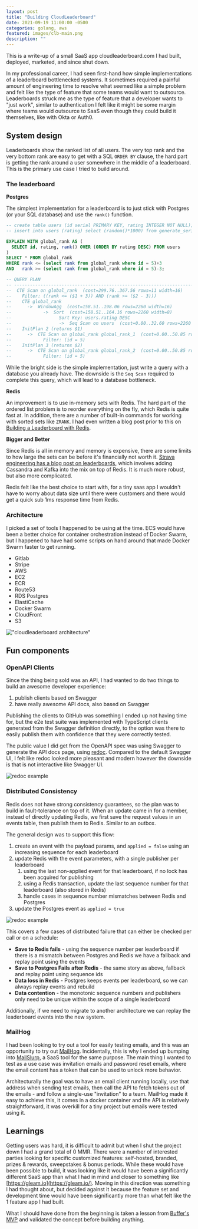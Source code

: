 ```yaml
---
layout: post
title: "Building CloudLeaderboard"
date: 2021-09-19 11:00:00 -0500
categories: golang, aws
featured: images/clb-main.png
description: ""
---
```


This is a write-up of a small SaaS app cloudleaderboard.com I had built, deployed, marketed, and since shut down.

In my professional career, I had seen first-hand how simple implementations of a leaderboard bottlenecked systems. It sometimes required a painful amount of engineering time to resolve what seemed like a simple problem and felt like the type of feature that some teams would want to outsource. Leaderboards struck me as the type of feature that a developer wants to "just work", similar to authentication I felt like it might be some margin where teams would outsource to SaaS even though they could build it themselves, like with Okta or Auth0.

## System design

Leaderboards show the ranked list of all users. The very top rank and the very bottom rank are easy to get with a SQL `ORDER BY` clause, the hard part is getting the rank around a user somewhere in the middle of a leaderboard. This is the primary use case I tried to build around.

### The leaderboard

**Postgres**

The simplest implementation for a leaderboard is to just stick with Postgres (or your SQL database) and use the `rank()` function.

```sql
-- create table users (id serial PRIMARY KEY, rating INTEGER NOT NULL);
-- insert into users (rating) select (random()*1000) from generate_series(1,10);

EXPLAIN WITH global_rank AS (
  SELECT id, rating, rank() OVER (ORDER BY rating DESC) FROM users
)
SELECT * FROM global_rank
WHERE rank <= (select rank from global_rank where id = 5)+3
AND   rank >= (select rank from global_rank where id = 5)-3;

-- QUERY PLAN
-- -----------------------------------------------------------------------------------
--  CTE Scan on global_rank  (cost=299.76..367.56 rows=11 width=16)
--    Filter: ((rank <= ($1 + 3)) AND (rank >= ($2 - 3)))
--    CTE global_rank
--      ->  WindowAgg  (cost=158.51..198.06 rows=2260 width=16)
--            ->  Sort  (cost=158.51..164.16 rows=2260 width=8)
--                  Sort Key: users.rating DESC
--                  ->  Seq Scan on users  (cost=0.00..32.60 rows=2260 width=8)
--    InitPlan 2 (returns $1)
--      ->  CTE Scan on global_rank global_rank_1  (cost=0.00..50.85 rows=11 width=8)
--            Filter: (id = 5)
--    InitPlan 3 (returns $2)
--      ->  CTE Scan on global_rank global_rank_2  (cost=0.00..50.85 rows=11 width=8)
--            Filter: (id = 5)
```

While the bright side is the simple implementation, just write a query with a database you already have. The downside is the `Seq Scan` required to complete this query, which will lead to a database bottleneck.

**Redis**

An improvement is to use in-memory sets with Redis. The hard part of the ordered list problem is to reorder everything on the fly, which Redis is quite fast at. In addition, there are a number of built-in commands for working with sorted sets like `ZRANK`. I had even written a blog post prior to this on [Building a Leaderboard with Redis](https://klotzandrew.com/blog/leaderboard-using-redis).

**Bigger and Better**

Since Redis is all in memory and memory is expensive, there are some limits to how large the sets can be before it's financially not worth it. [Strava engineering has a blog post on leaderboards](https://medium.com/strava-engineering/rebuilding-the-segment-leaderboards-infrastructure-part-1-background-13d8850c2e77), which involves adding Cassandra and Kafka into the mix on top of Redis. It is much more robust, but also more complicated.

Redis felt like the best choice to start with, for a tiny saas app I wouldn't have to worry about data size until there were customers and there would get a quick sub 1ms response time from Redis.

### Architecture

I picked a set of tools I happened to be using at the time. ECS would have been a better choice for container orchestration instead of Docker Swarm, but I happened to have had some scripts on hand around that made Docker Swarm faster to get running.

- Gitlab
- Stripe
- AWS
- EC2
- ECR
- Route53
- RDS Postgres
- ElastiCache
- Docker Swarm
- CloudFront
- S3

!["cloudleaderboard architecture"](./images/clb-arch.png)

## Fun components

### OpenAPI Clients

Since the thing being sold was an API, I had wanted to do two things to build an awesome developer experience:

1. publish clients based on Swagger
2. have really awesome API docs, also based on Swagger

Publishing the clients to GitHub was something I ended up not having time for, but the e2e test suite was implemented with TypeScript clients generated from the Swagger definition directly, to the option was there to easily publish them with confidence that they were correctly tested.

The public value I did get from the OpenAPI spec was using Swagger to generate the API docs page, using [redoc](https://github.com/Redocly/redoc). Compared to the default Swagger UI, I felt like redoc looked more pleasant and modern however the downside is that is not interactive like Swagger UI.

![redoc example](./images/clb-redoc.png)

### Distributed Consistency

Redis does not have strong consistency guarantees, so the plan was to build in fault-tolerance on top of it. When an update came in for a member, instead of directly updating Redis, we first save the request values in an events table, then publish them to Redis. Similar to an outbox.

The general design was to support this flow:

1. create an event with the payload params, and `applied = false` using an increasing sequence for each leaderboard
2. update Redis with the event parameters, with a single publisher per leaderboard
    1. using the last non-applied event for that leaderboard, if no lock has been acquired for publishing
    2. using a Redis transaction, update the last sequence number for that leaderboard (also stored in Redis)
    3. handle cases in sequence number mismatches between Redis and Postgres
3. update the Postgres event as `applied = true`

![redoc example](./images/clb-model.png)

This covers a few cases of distributed failure that can either be checked per call or on a schedule:

- **Save to Redis fails** - using the sequence number per leaderboard if there is a mismatch between Postgres and Redis we have a fallback and replay point using the events
- **Save to Postgres Fails** **after Redis** - the same story as above, fallback and replay point using sequence ids
- **Data loss in Redis** - Postgres keeps events per leaderboard, so we can always replay events and rebuild
- **Data contention** - the monotonic sequence numbers and publishers only need to be unique within the scope of a single leaderboard

Additionally, if we need to migrate to another architecture we can replay the leaderboard events into the new system.

### MailHog

I had been looking to try out a tool for easily testing emails, and this was an opportunity to try out [MailHog](https://github.com/mailhog/MailHog). Incidentally, this is why I ended up bumping into [MailSlurp](https://www.mailslurp.com/), a SaaS tool for the same purpose. The main thing I wanted to test as a use case was invitation emails and password reset emails, where the email content has a token that can be used to unlock more behavior.

Architecturally the goal was to have an email client running locally, use that address when sending test emails, then call the API to fetch tokens out of the emails - and follow a single-use "invitation" to a team. MailHog made it easy to achieve this, it comes in a docker container and the API is relatively straightforward, it was overkill for a tiny project but emails were tested using it.

## Learnings

Getting users was hard, it is difficult to admit but when I shut the project down I had a grand total of 0 MMR. There were a number of interested parties looking for specific customized features: self-hosted, branded, prizes & rewards, sweepstakes & bonus periods. While these would have been possible to build, it was looking like it would have been a significantly different SaaS app than what I had in mind and closer to something like [https://gleam.io](https://gleam.io/). Moving in this direction was something I had thought about, but decided against it because the feature set and development time would have been significantly more than what felt like the 1 feature app I had built.

What I should have done from the beginning is taken a lesson from [Buffer's MVP](https://buffer.com/resources/idea-to-paying-customers-in-7-weeks-how-we-did-it/) and validated the concept before building anything.
